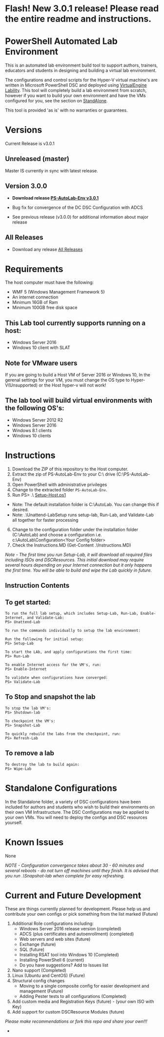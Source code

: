 # Flash! New 3.0.1 release! Please read the entire readme and instructions.

# PowerShell Automated Lab Environment
This is an automated lab environment build tool to support authors, trainers, educators and students in designing and building a virtual lab environment.   

The configurations and control scripts for the Hyper-V virtual machine's are written in Microsoft PowerShell DSC and deployed using [VirtualEngine Lability](https://github.com/VirtualEngine/Lability). This tool will completely build a lab environment from scratch, however if you want to build your own environment and have the VMs configured for you, see the section on [StandAlone](./Standalone/README.md).

This tool is provided 'as is' with no warranties or guarantees.

# Versions
Current Release is v3.0.1

## Unreleased (master)
Master IS currently in sync with latest release.

## Version 3.0.0
* **Download release [PS-AutoLab-Env v3.0.1](https://github.com/theJasonHelmick/PS-AutoLab-Env/releases/tag/v3.0.1)**

* Bug fix for convergence of the DC DSC Configuration with ADCS
* See previous release (v3.0.0) for additional information about major release

## All Releases
* Download any release [All Releases](https://github.com/theJasonHelmick/PS-AutoLab-Env/releases)

# Requirements
The host computer must have the following:
* WMF 5 (Windows Management Framework 5)
* An internet connection
* Minimum 16GB of Ram
* Minimum 100GB free disk space

## This Lab tool currently supports running on a host:
* Windows Server 2016 
* Windows 10 client with SLAT 

## Note for VMware users
If you are going to build a Host VM of Server 2016 or Windows 10, In the gerenal settings for your VM, you must change the OS 
type to Hyper-V(Unsupported) or the Host hyper-v will not work!

## The lab tool will build virtual environments with the following OS's:
* Windows Server 2012 R2
* Windows Server 2016
* Windows 8.1 clients
* Windows 10 clients

# Instructions 
1. Download the ZIP of this repository to the Host computer.
2. Extract the zip of PS-AutoLab-Env to your C:\ drive (C:\PS-AutoLab-Env)
3. Open PowerShell with administrative privileges
4. Change to the extracted folder `PS-AutoLab-Env`.
5. Run PS> .\ [Setup-Host.ps1](./Setup-Host.ps1)
* Note: The default installation folder is C:\AutoLab. You can change this if desired.
* Note: .\Unattend-LabSetup runs setup-lab, Run-Lab, and Validate-Lab all together for faster processing
6. Change to the configuration folder under the installation folder (C:\AutoLab) and choose a configuration i.e. c:\AutoLab\Configuration\<Your Config folder>
7. Check the Instructions.MD (Get-Content .\Instructions.MD)

_Note - The first time you run Setup-Lab, it will download all required files including ISOs and DSCResources.
This initial download may require several hours depending on your Internet connection but it only happens the first time.
You will be able to build and wipe the Lab quickly in future._

## Instruction Contents
## To get started:

    To run the full lab setup, which includes Setup-Lab, Run-Lab, Enable-Internet, and Validate-Lab:
    PS> Unattend-Lab
    
    To run the commands individually to setup the lab environment:

    Run the following for initial setup:
    PS> Setup-Lab

    To start the LAb, and apply configurations the first time:
    PS> Run-Lab

    To enable Internet access for the VM's, run:
    PS> Enable-Internet

    To validate when configurations have converged:
    PS> Validate-Lab
   
## To Stop and snapshot the lab

    To stop the lab VM's:
    PS> Shutdown-lab

    To checkpoint the VM's:
    PS> Snapshot-Lab

    To quickly rebuild the labs from the checkpoint, run:
    PS> Refresh-Lab

## To remove a lab
    
    To destroy the lab to build again:
    PS> Wipe-Lab

# Standalone Configurations
In the Standalone folder, a variety of DSC configurations have been included for authors and students who wish to build their environments on their own VM Infrastructure. The DSC Configurations may be applied to your own VMs. You will need to deploy the configs and DSC resources yourself.

# Known Issues
None

_NOTE - Configuration convergence takes about 30 - 60 minutes and several reboots - do not turn off machines until they finish. It is advised that you run .\Snapshot-lab when complete for easy refreshing._

# Current and Future Development
These are things currently planned for development. Please help us and contribute your own configs or pick something from the list marked (Future)

1. Additional Role configurations including:
   * Windows Server 2016 release version (completed)
   * ADCS (plus certificates and autoenrollment) (completed)
   * Web servers and web sites (future)
   * Exchange (future)
   * SQL (future)
   * Installing RSAT tool into Windows 10 (Completed) 
   * Installing PowerShell 6 (current)
   * Do you have suggestions? Add to Issues list
2. Nano support (Completed)
3. Linux (Ubuntu and CentOS) (Future)
4. Structural config changes
    * Moving to a single composite config for easier development and management (Future)
    * Adding Pester tests to all configurations (Completed)
5. Add custom media and Registration Keys (future) - (your own ISO with Key)
6. Add support for custom DSCResource Modules (future)

_Please make recommendations or fork this repo and share your own!!!_

*